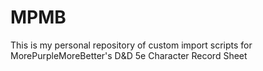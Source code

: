 # MPMB

This is my personal repository of custom import scripts for MorePurpleMoreBetter's D&D 5e Character Record Sheet
